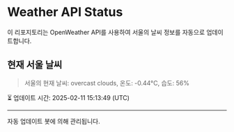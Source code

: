 
# Weather API Status

이 리포지토리는 OpenWeather API를 사용하여 서울의 날씨 정보를 자동으로 업데이트합니다.

## 현재 서울 날씨
> 서울의 현재 날씨: overcast clouds, 온도: -0.44°C, 습도: 56%

⏳ 업데이트 시간: 2025-02-11 15:13:49 (UTC)

---
자동 업데이트 봇에 의해 관리됩니다.
